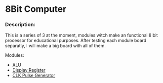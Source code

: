 # 8Bit Computer



### Description:
This is a series of 3 at the moment, modules witch make an functional 8 bit processor for educational purposes. After testing each module board separatly, I will make a big board with all of them.

Modules:  
- [ALU](https://github.com/Tonikiller10000/8BitProcessor/tree/main/Processor_ALU_V1.0)
- [Display Register](https://github.com/Tonikiller10000/8BitProcessor/tree/main/DisplayRegister)
- [CLK Pulse Generator](https://github.com/Tonikiller10000/8BitProcessor/tree/main/ClkPulseGenerator)






